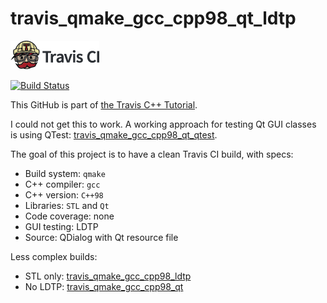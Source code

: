 # travis_qmake_gcc_cpp98_qt_ldtp

[![Travis CI logo](TravisCI.png)](https://travis-ci.org)

[![Build Status](https://travis-ci.org/richelbilderbeek/travis_qmake_gcc_cpp98_qt_ldtp.svg?branch=master)](https://travis-ci.org/richelbilderbeek/travis_qmake_gcc_cpp98_qt_ldtp)

This GitHub is part of [the Travis C++ Tutorial](https://github.com/richelbilderbeek/travis_cpp_tutorial).

I could not get this to work. A working approach for testing Qt GUI classes is using QTest: [travis_qmake_gcc_cpp98_qt_qtest](https://www.github.com/richelbilderbeek/travis_qmake_gcc_cpp98_qt_qtest).

The goal of this project is to have a clean Travis CI build, with specs:
 * Build system: `qmake`
 * C++ compiler: `gcc`
 * C++ version: `C++98`
 * Libraries: `STL` and `Qt`
 * Code coverage: none
 * GUI testing: LDTP
 * Source: QDialog with Qt resource file

Less complex builds:
 * STL only: [travis_qmake_gcc_cpp98_ldtp](https://www.github.com/richelbilderbeek/travis_qmake_gcc_cpp98_ldtp)
 * No LDTP: [travis_qmake_gcc_cpp98_qt](https://www.github.com/richelbilderbeek/travis_qmake_gcc_cpp98_qt)
